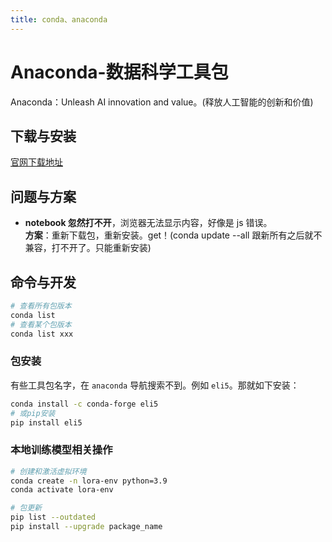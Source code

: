 ```yaml
---
title: conda、anaconda
---
```


# Anaconda-数据科学工具包

Anaconda：Unleash AI innovation and value。(释放人工智能的创新和价值)

## 下载与安装

[官网下载地址](https://www.anaconda.com/download)

## 问题与方案

- **notebook 忽然打不开**，浏览器无法显示内容，好像是 js 错误。  
  **方案**：重新下载包，重新安装。get！(conda update --all 跟新所有之后就不兼容，打不开了。只能重新安装)

## 命令与开发

```bash
# 查看所有包版本
conda list
# 查看某个包版本
conda list xxx
```

### 包安装

有些工具包名字，在 `anaconda` 导航搜索不到。例如 `eli5`。那就如下安装：

```bash
conda install -c conda-forge eli5
# 或pip安装
pip install eli5
```

### 本地训练模型相关操作

```bash
# 创建和激活虚拟环境
conda create -n lora-env python=3.9
conda activate lora-env

# 包更新
pip list --outdated
pip install --upgrade package_name
```
